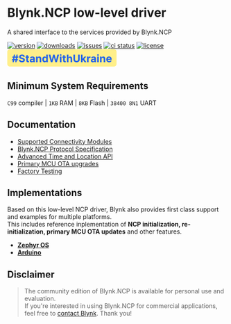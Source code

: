 # Blynk.NCP low-level driver
A shared interface to the services provided by Blynk.NCP

[![version](https://img.shields.io/github/release/Blynk-Technologies/Blynk-NCP-Driver.svg)](https://github.com/Blynk-Technologies/Blynk-NCP-Driver/releases/latest)
[![downloads](https://img.shields.io/github/downloads/Blynk-Technologies/Blynk-NCP-Driver/total)](https://github.com/Blynk-Technologies/Blynk-NCP-Driver/releases/latest)
[![issues](https://img.shields.io/github/issues/Blynk-Technologies/Blynk-NCP-Example-Arduino.svg)](https://github.com/Blynk-Technologies/Blynk-NCP-Example-Arduino/issues)
[![ci status](https://img.shields.io/github/actions/workflow/status/Blynk-Technologies/BlynkNcpDriver/build.yml?branch=main&logo=github&label=tests)](https://github.com/Blynk-Technologies/BlynkNcpDriver/actions)
[![license](https://img.shields.io/github/license/Blynk-Technologies/Blynk-NCP-Driver)](LICENSE)
[![Stand With Ukraine](https://raw.githubusercontent.com/vshymanskyy/StandWithUkraine/main/badges/StandWithUkraine.svg)](https://stand-with-ukraine.pp.ua)

## Minimum System Requirements

`C99` compiler | `1KB` RAM | `8KB` Flash | `38400 8N1` UART

## Documentation

- [Supported Connectivity Modules](https://docs.blynk.io/en/getting-started/supported-boards#connectivity-modules-supported-by-blynk.ncp)
- [Blynk.NCP Protocol Specification](docs/NCP%20Protocol%20Specification.md)
- [Advanced Time and Location API](docs/Time%20and%20Location.md)
- [Primary MCU OTA upgrades](docs/Firmware%20Upgrade.md)
- [Factory Testing](docs/Factory%20Testing.md)

## Implementations

Based on this low-level NCP driver, Blynk also provides first class support and examples for multiple platforms.  
This includes reference inplementation of **NCP initialization, re-initialization, primary MCU OTA updates** and other features.

- [**Zephyr OS**](https://github.com/Blynk-Technologies/Blynk-NCP-Example-Zephyr)
- [**Arduino**](https://github.com/Blynk-Technologies/Blynk-NCP-Example-Arduino)

## Disclaimer

> The community edition of Blynk.NCP is available for personal use and evaluation.  
> If you're interested in using Blynk.NCP for commercial applications, feel free to [contact Blynk][blynk_sales]. Thank you!

[blynk_sales]: https://blynk.io/en/contact-us-business
